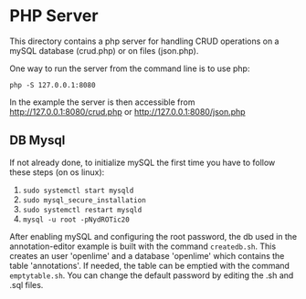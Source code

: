 # PHP Server

This directory contains a php server for handling CRUD operations on a mySQL database (crud.php) or on files (json.php).

One way to run the server from the command line is to use php:
```
php -S 127.0.0.1:8080
```
In the example the server is then accessible from http://127.0.0.1:8080/crud.php or http://127.0.0.1:8080/json.php

## DB Mysql
If not already done, to initialize mySQL the first time you have to follow these steps (on os linux):
1. `sudo systemctl start mysqld`
2. `sudo mysql_secure_installation`
3. `sudo systemctl restart mysqld`
4. `mysql -u root -pNydROTic20`

After enabling mySQL and configuring the root password, the db used in the annotation-editor example is built with the command `createdb.sh`.
This creates an user 'openlime' and a database 'openlime' which contains the table 'annotations'.
If needed, the table can be emptied with the command `emptytable.sh`.
You can change the default password by editing the .sh and .sql files.
